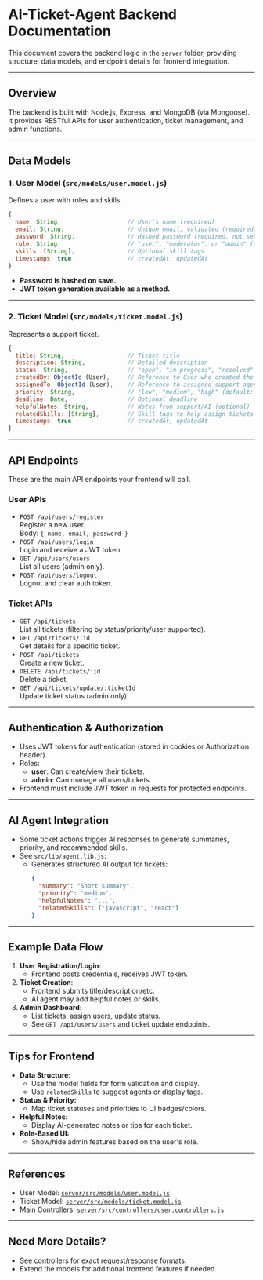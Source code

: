 # AI-Ticket-Agent Backend Documentation

This document covers the backend logic in the `server` folder, providing structure, data models, and endpoint details for frontend integration.

---

## Overview

The backend is built with Node.js, Express, and MongoDB (via Mongoose). It provides RESTful APIs for user authentication, ticket management, and admin functions.

---

## Data Models

### 1. User Model (`src/models/user.model.js`)

Defines a user with roles and skills.

```js
{
  name: String,                   // User's name (required)
  email: String,                  // Unique email, validated (required)
  password: String,               // Hashed password (required, not selected by default)
  role: String,                   // "user", "moderator", or "admin" (default: "user")
  skills: [String],               // Optional skill tags
  timestamps: true                // createdAt, updatedAt
}
```

- **Password is hashed on save.**
- **JWT token generation available as a method.**

---

### 2. Ticket Model (`src/models/ticket.model.js`)

Represents a support ticket.

```js
{
  title: String,                  // Ticket title
  description: String,            // Detailed description
  status: String,                 // "open", "in-progress", "resolved" (default: "open")
  createdBy: ObjectId (User),     // Reference to User who created the ticket
  assignedTo: ObjectId (User),    // Reference to assigned support agent (optional)
  priority: String,               // "low", "medium", "high" (default: "medium")
  deadline: Date,                 // Optional deadline
  helpfulNotes: String,           // Notes from support/AI (optional)
  relatedSkills: [String],        // Skill tags to help assign tickets
  timestamps: true                // createdAt, updatedAt
}
```

---

## API Endpoints

These are the main API endpoints your frontend will call.

### User APIs

- `POST /api/users/register`  
  Register a new user.  
  Body: `{ name, email, password }`
- `POST /api/users/login`  
  Login and receive a JWT token.
- `GET /api/users/users`  
  List all users (admin only).
- `POST /api/users/logout`  
  Logout and clear auth token.

### Ticket APIs

- `GET /api/tickets`  
  List all tickets (filtering by status/priority/user supported).
- `GET /api/tickets/:id`  
  Get details for a specific ticket.
- `POST /api/tickets`  
  Create a new ticket.
- `DELETE /api/tickets/:id`  
  Delete a ticket.
- `GET /api/tickets/update/:ticketId`  
  Update ticket status (admin only).

---

## Authentication & Authorization

- Uses JWT tokens for authentication (stored in cookies or Authorization header).
- Roles:  
  - **user**: Can create/view their tickets.  
  - **admin**: Can manage all users/tickets.
- Frontend must include JWT token in requests for protected endpoints.

---

## AI Agent Integration

- Some ticket actions trigger AI responses to generate summaries, priority, and recommended skills.
- See `src/lib/agent.lib.js`:  
  - Generates structured AI output for tickets:
    ```json
    {
      "summary": "Short summary",
      "priority": "medium",
      "helpfulNotes": "...",
      "relatedSkills": ["javascript", "react"]
    }
    ```

---

## Example Data Flow

1. **User Registration/Login**:  
   - Frontend posts credentials, receives JWT token.
2. **Ticket Creation**:  
   - Frontend submits title/description/etc.
   - AI agent may add helpful notes or skills.
3. **Admin Dashboard**:  
   - List tickets, assign users, update status.
   - See `GET /api/users/users` and ticket update endpoints.

---

## Tips for Frontend

- **Data Structure:**  
  - Use the model fields for form validation and display.
  - Use `relatedSkills` to suggest agents or display tags.
- **Status & Priority:**  
  - Map ticket statuses and priorities to UI badges/colors.
- **Helpful Notes:**  
  - Display AI-generated notes or tips for each ticket.
- **Role-Based UI:**  
  - Show/hide admin features based on the user's role.

---

## References

- User Model: [`server/src/models/user.model.js`](./server/src/models/user.model.js)
- Ticket Model: [`server/src/models/ticket.model.js`](./server/src/models/ticket.model.js)
- Main Controllers: [`server/src/controllers/user.controllers.js`](./server/src/controllers/user.controllers.js)

---

## Need More Details?

- See controllers for exact request/response formats.
- Extend the models for additional frontend features if needed.
